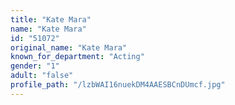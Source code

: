 ```yaml
---
title: "Kate Mara"
name: "Kate Mara"
id: "51072"
original_name: "Kate Mara"
known_for_department: "Acting"
gender: "1"
adult: "false"
profile_path: "/lzbWAI16nuekDM4AAESBCnDUmcf.jpg"
---
```


